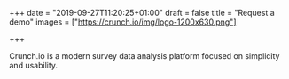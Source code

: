 +++
date = "2019-09-27T11:20:25+01:00"
draft = false
title = "Request a demo"
images = ["https://crunch.io/img/logo-1200x630.png"]

+++

Crunch.io is a modern survey data analysis platform focused on simplicity and usability.
